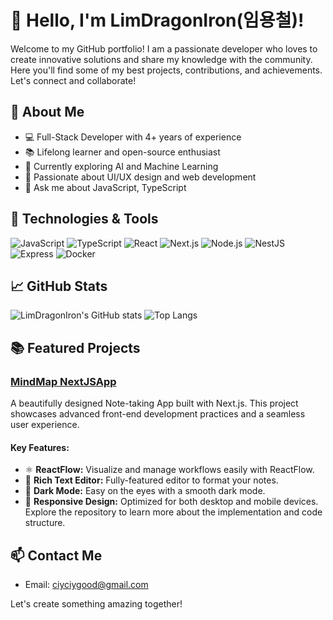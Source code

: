 # 👋 Hello, I'm LimDragonIron(임용철)!

Welcome to my GitHub portfolio! I am a passionate developer who loves to create innovative solutions and share my knowledge with the community. Here you'll find some of my best projects, contributions, and achievements. Let's connect and collaborate!

## 🚀 About Me

- 💻 Full-Stack Developer with 4+ years of experience
- 📚 Lifelong learner and open-source enthusiast
- 🌱 Currently exploring AI and Machine Learning
- 🎨 Passionate about UI/UX design and web development
- 💬 Ask me about JavaScript, TypeScript

## 🔧 Technologies & Tools

![JavaScript](https://img.shields.io/badge/-JavaScript-F7DF1E?style=flat&logo=javascript&logoColor=black)
![TypeScript](https://img.shields.io/badge/-TypeScript-3178C6?style=flat&logo=typescript&logoColor=white)
![React](https://img.shields.io/badge/-React-61DAFB?style=flat&logo=react&logoColor=black)
![Next.js](https://img.shields.io/badge/-Next.js-000000?style=flat&logo=next.js&logoColor=white)
![Node.js](https://img.shields.io/badge/-Node.js-339933?style=flat&logo=node.js&logoColor=white)
![NestJS](https://img.shields.io/badge/-NestJS-E0234E?style=flat&logo=nestjs&logoColor=white)
![Express](https://img.shields.io/badge/-Express-000000?style=flat&logo=express&logoColor=white)
![Docker](https://img.shields.io/badge/-Docker-2496ED?style=flat&logo=docker&logoColor=white)

## 📈 GitHub Stats

![LimDragonIron's GitHub stats](https://github-readme-stats.vercel.app/api?username=LimDragonIron&hide=stars,contribs_icons=true&theme=dracula)
![Top Langs](https://github-readme-stats.vercel.app/api/top-langs/?username=LimDragonIron&layout=compact&theme=radical)


## 📚 Featured Projects
### [MindMap NextJSApp](https://github.com/LimDragonIron/mine-memo)
A beautifully designed Note-taking App built with Next.js. This project showcases advanced front-end development practices and a seamless user experience.

#### Key Features:
- ⚛️ **ReactFlow:** Visualize and manage workflows easily with ReactFlow.
- 📝 **Rich Text Editor:** Fully-featured editor to format your notes.
- 🌙 **Dark Mode:** Easy on the eyes with a smooth dark mode.
- 📱 **Responsive Design:** Optimized for both desktop and mobile devices.
Explore the repository to learn more about the implementation and code structure.


## 📫 Contact Me

- Email: ciyciygood@gmail.com

Let's create something amazing together!
